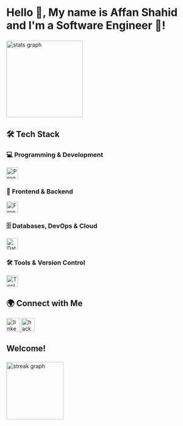 <h1 align="left">Hello 👋, My name is Affan Shahid and I'm a Software Engineer 🤖!</h1>

###

<div align="left">
  <img src="https://github-readme-stats.vercel.app/api?username=affan0404&hide_title=false&hide_rank=true&show_icons=true&include_all_commits=true&count_private=true&disable_animations=false&theme=rose_pine&locale=en&hide_border=false" height="200" alt="stats graph" />
</div>

###

## 🛠️ Tech Stack  

### 💻 Programming & Development  
<img src="https://skillicons.dev/icons?i=java,c,cpp,python,swift,go,js,ts" height="30" alt="Programming Languages" />  

### 🎨 Frontend & Backend  
<img src="https://skillicons.dev/icons?i=html,css,react,nextjs,vue,tailwind,bootstrap,nodejs,express,django,flask,php" height="30" alt="Frontend & Backend" />

### 🗄️ Databases, DevOps & Cloud  
<img src="https://skillicons.dev/icons?i=mongodb,postgresql,docker,aws,linux" height="30" alt="Databases, DevOps & Cloud" />

### 🛠️ Tools & Version Control  
<img src="https://skillicons.dev/icons?i=git,github,vscode,figma,canva" height="30" alt="Tools & Version Control" />

###

## 🌍 Connect with Me  

<div align="left">
  <a href="https://www.linkedin.com/in/mohammed-affan-shahid-26372a2b2/" target="_blank">
    <img src="https://img.shields.io/static/v1?message=LinkedIn&logo=linkedin&label=&color=0077B5&logoColor=white&labelColor=&style=for-the-badge" height="35" alt="linkedin logo" />
  </a>
  <a href="https://www.hackerrank.com/profile/affan04shahid" target="_blank">
    <img src="https://img.shields.io/static/v1?message=HackerRank&logo=hackerrank&label=&color=2EC866&logoColor=white&labelColor=&style=for-the-badge" height="35" alt="hackerrank logo" />
  </a>
</div>

###

<h2 align="left">Welcome!</h2>

###

<div align="left">
  <img src="https://streak-stats.demolab.com?user=affan0404&locale=en&mode=weekly&theme=rose_pine&hide_border=false&border_radius=5&order=3" height="150" alt="streak graph" />
</div>
